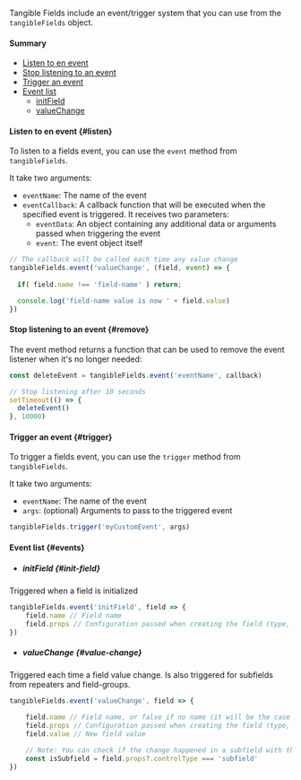 Tangible Fields include an event/trigger system that you can use from the `tangibleFields` object.

#### Summary

- [Listen to en event](#listen)
- [Stop listening to an event](#remove)
- [Trigger an event](#trigger)
- [Event list](#events)
  - [initField](#init-field)
  - [valueChange](#value-change)

#### Listen to en event {#listen}

To listen to a fields event, you can use the `event` method from `tangibleFields`.

It take two arguments:

- `eventName`: The name of the event
- `eventCallback`: A callback function that will be executed when the specified event is triggered. It receives two parameters:
  - `eventData`: An object containing any additional data or arguments passed when triggering the event
  - `event`: The event object itself

```javascript
// The callback will be called each time any value change
tangibleFields.event('valueChange', (field, event) => {
  
  if( field.name !== 'field-name' ) return;

  console.log('field-name value is now ' + field.value)
})
```

#### Stop listening to an event {#remove}

The event method returns a function that can be used to remove the event listener when it's no longer needed:

```javascript
const deleteEvent = tangibleFields.event('eventName', callback)

// Stop listening after 10 seconds
setTimeout(() => {
  deleteEvent()
}, 10000)
```

#### Trigger an event {#trigger}

To trigger a fields event, you can use the `trigger` method from `tangibleFields`.

It take two arguments:
- `eventName`: The name of the event
- `args`: (optional) Arguments to pass to the triggered event

```javascript
tangibleFields.trigger('myCustomEvent', args)
```

#### Event list {#events}

  - ##### initField {#init-field}
  Triggered when a field is initialized
  ```javascript
  tangibleFields.event('initField', field => {
      field.name // Field name
      field.props // Configuration passed when creating the field (type, label ...etc)
  })
  ```         
      
  - ##### valueChange {#value-change}    
  Triggered each time a field value change. Is also triggered for subfields from repeaters and field-groups.
  ```javascript
  tangibleFields.event('valueChange', field => {

      field.name // Field name, or false if no name (it will be the case for subfields)
      field.props // Configuration passed when creating the field (type, label ...etc)
      field.value // New field value

      // Note: You can check if the change happened in a subfield with this condition:
      const isSubfield = field.props?.controlType === 'subfield'
  })
  ```
